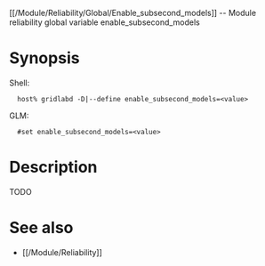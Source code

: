 [[/Module/Reliability/Global/Enable_subsecond_models]] -- Module reliability global variable enable_subsecond_models

# Synopsis
Shell:
~~~
  host% gridlabd -D|--define enable_subsecond_models=<value>
~~~
GLM:
~~~
  #set enable_subsecond_models=<value>
~~~

# Description

TODO

# See also
* [[/Module/Reliability]]
